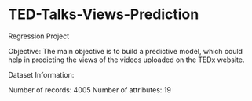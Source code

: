 # TED-Talks-Views-Prediction
Regression Project

Objective: 
The main objective is to build a predictive model, which could help in predicting the views of the videos uploaded on the TEDx website.

Dataset Information:

Number of records: 4005
Number of attributes: 19
